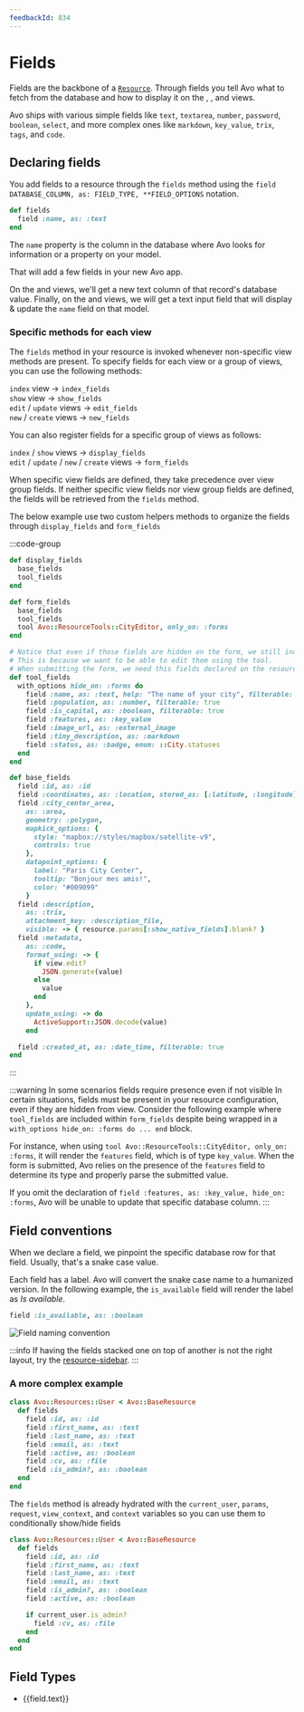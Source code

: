 ```yaml
---
feedbackId: 834
---
```


<script setup>
  import {useData} from 'vitepress'
  const {site} = useData()
  const fields = site.value.themeConfig.sidebar['/3.0/']
    .find((item) => item.text === 'Field types')
    .items
    .map((item) => ({
      text: item.text,
      link: item.link.replace('.md', '.html')
    }))
</script>

# Fields

Fields are the backbone of a [`Resource`](./resources).
Through fields you tell Avo what to fetch from the database and how to display it on the <Index />, <Show />, and <Edit /> views.

Avo ships with various simple fields like `text`, `textarea`, `number`, `password`, `boolean`, `select`, and more complex ones like `markdown`, `key_value`, `trix`, `tags`, and `code`.

## Declaring fields

You add fields to a resource through the `fields` method using the `field DATABASE_COLUMN, as: FIELD_TYPE, **FIELD_OPTIONS` notation.

```ruby
def fields
  field :name, as: :text
end
```

The `name` property is the column in the database where Avo looks for information or a property on your model.

That will add a few fields in your new Avo app.

On the <Index /> and <Show /> views, we'll get a new text column of that record's database value.
Finally, on the <Edit /> and <New /> views, we will get a text input field that will display & update the `name` field on that model.

### Specific methods for each view

The `fields` method in your resource is invoked whenever non-specific view methods are present. To specify fields for each view or a group of views, you can use the following methods:

`index` view -> `index_fields`<br>
`show` view -> `show_fields`<br>
`edit` / `update` views -> `edit_fields`<br>
`new` / `create` views -> `new_fields`

You can also register fields for a specific group of views as follows:

`index` / `show` views -> `display_fields`<br>
`edit` / `update` / `new` / `create` views -> `form_fields`

When specific view fields are defined, they take precedence over view group fields. If neither specific view fields nor view group fields are defined, the fields will be retrieved from the `fields` method.

The below example use two custom helpers methods to organize the fields through `display_fields` and `form_fields`

:::code-group
```ruby [display_fields]
def display_fields
  base_fields
  tool_fields
end
```

```ruby [form_fields]
def form_fields
  base_fields
  tool_fields
  tool Avo::ResourceTools::CityEditor, only_on: :forms
end
```

```ruby [tool_fields (helper method)]
# Notice that even if those fields are hidden on the form, we still include them on `form_fields`.
# This is because we want to be able to edit them using the tool.
# When submitting the form, we need this fields declared on the resource in order to know how to process them and fill the record.
def tool_fields
  with_options hide_on: :forms do
    field :name, as: :text, help: "The name of your city", filterable: true
    field :population, as: :number, filterable: true
    field :is_capital, as: :boolean, filterable: true
    field :features, as: :key_value
    field :image_url, as: :external_image
    field :tiny_description, as: :markdown
    field :status, as: :badge, enum: ::City.statuses
  end
end
```

```ruby [base_fields (helper method)]
def base_fields
  field :id, as: :id
  field :coordinates, as: :location, stored_as: [:latitude, :longitude]
  field :city_center_area,
    as: :area,
    geometry: :polygon,
    mapkick_options: {
      style: "mapbox://styles/mapbox/satellite-v9",
      controls: true
    },
    datapoint_options: {
      label: "Paris City Center",
      tooltip: "Bonjour mes amis!",
      color: "#009099"
    }
  field :description,
    as: :trix,
    attachment_key: :description_file,
    visible: -> { resource.params[:show_native_fields].blank? }
  field :metadata,
    as: :code,
    format_using: -> {
      if view.edit?
        JSON.generate(value)
      else
        value
      end
    },
    update_using: -> do
      ActiveSupport::JSON.decode(value)
    end

  field :created_at, as: :date_time, filterable: true
end
```
:::

:::warning In some scenarios fields require presence even if not visible
In certain situations, fields must be present in your resource configuration, even if they are hidden from view. Consider the following example where `tool_fields` are included within `form_fields` despite being wrapped in a `with_options hide_on: :forms do ... end` block.

For instance, when using `tool Avo::ResourceTools::CityEditor, only_on: :forms`, it will render the `features` field, which is of type `key_value`. When the form is submitted, Avo relies on the presence of the `features` field to determine its type and properly parse the submitted value.

If you omit the declaration of `field :features, as: :key_value, hide_on: :forms`, Avo will be unable to update that specific database column.
:::


## Field conventions

When we declare a field, we pinpoint the specific database row for that field. Usually, that's a snake case value.

Each field has a label. Avo will convert the snake case name to a humanized version.
In the following example, the `is_available` field will render the label as *Is available*.

```ruby
field :is_available, as: :boolean
```

<img :src="('/assets/img/fields-reference/naming-convention.jpg')" alt="Field naming convention" class="border mb-4" />

:::info
If having the fields stacked one on top of another is not the right layout, try the [resource-sidebar](./resource-sidebar).
:::

### A more complex example

```ruby
class Avo::Resources::User < Avo::BaseResource
  def fields
    field :id, as: :id
    field :first_name, as: :text
    field :last_name, as: :text
    field :email, as: :text
    field :active, as: :boolean
    field :cv, as: :file
    field :is_admin?, as: :boolean
  end
end
```

The `fields` method is already hydrated with the `current_user`, `params`, `request`, `view_context`, and `context` variables so you can use them to conditionally show/hide fields

```ruby
class Avo::Resources::User < Avo::BaseResource
  def fields
    field :id, as: :id
    field :first_name, as: :text
    field :last_name, as: :text
    field :email, as: :text
    field :is_admin?, as: :boolean
    field :active, as: :boolean

    if current_user.is_admin?
      field :cv, as: :file
    end
  end
end
```


## Field Types

<ul>
  <li v-for="field in fields">
    <a :href="field.link">
      {{field.text}}
      </a>
  </li>
</ul>
